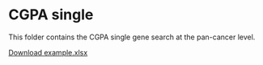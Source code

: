 # CGPA single
This folder contains the CGPA single gene search at the pan-cancer level.

[Download example.xlsx](./CGPA_IOtherapy_data/Enrolled.ICI.data.info.xlsx)

